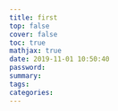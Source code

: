 ```yaml
---
title: first
top: false
cover: false
toc: true
mathjax: true
date: 2019-11-01 10:50:40
password:
summary:
tags:
categories:
---
```

